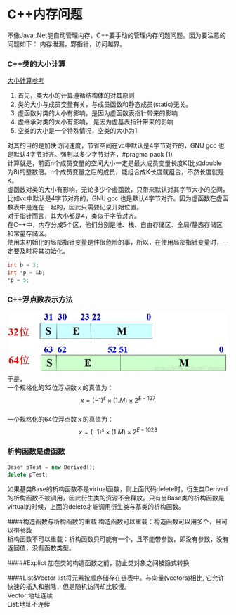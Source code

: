 # C++内存问题

不像Java,.Net能自动管理内存，C++要手动的管理内存问题问题。因为要注意的问题如下： 内存泄漏，野指针，访问越界。

### C++类的大小计算

[大小计算参考](https://blog.csdn.net/fengxinlinux/article/details/72836199)  
 1. 首先，类大小的计算遵循结构体的对其原则  
 2. 类的大小与成员变量有关，与成员函数和静态成员\(static\)无关。  
 3. 虚函数对类的大小有影响，是因为虚函数表指针带来的影响  
 4. 虚继承对类的大小有影响， 是因为虚基表指针带来的影响  
 5. 空类的大小是一个特殊情况，空类的大小为1

对其的目的是加快访问速度，节省空间在vc中默认是4字节对齐的，GNU gcc 也是默认4字节对齐。强制以多少字节对齐，\#pragma pack \(1\)  
计算就是，前面n个成员变量的空间大小一定是最大成员变量长度K\(比如double 为8\)的整数倍。n个成员变量之后的成员，能组合成K长度就组合，不然长度就是K。  
虚函数对类的大小有影响，无论多少个虚函数，只带来默认对其字节大小的空间，比如vc中默认是4字节对齐的，GNU gcc 也是默认4字节对齐。因为虚函数在虚函数表中是连在一起的，因此只需要记录开始位置。  
对于指针而言，其大小都是4，类似于字节对齐。  
在C++中，内存分成5个区，他们分别是堆、栈、自由存储区、全局/静态存储区和常量存储区。  
使用未初始化的局部指针变量是件很危险的事，所以，在使用局部指针变量时，一定要及时将其初始化。

```cpp
int b = 3;
int *p = &b;
*p = 5;
```

### C++浮点数表示方法

![](/assets/Float_represent.png)  
于是，  
一个规格化的32位浮点数ｘ的真值为：  
$$x=(-1)^s×(1.M)×2^{E-127}$$  
一个规格化的64位浮点数ｘ的真值为：  
$$x=(−1)^s×(1.M)×2^{E-1023}$$

### 析构函数是虚函数

```cpp
Base* pTest = new Derived();
delete pTest;
```

如果基类Base的析构函数不是virtual函数，则上面代码delete时，衍生类Derived的析构函数不被调用，因此衍生类的资源不会释放。只有当Base类的析构函数是virtual的时候，上面的delete才能调用衍生类与基类的析构函数。  

####构造函数与析构函数的重载
构造函数可以重载：构造函数可以用多个，且可以带参数  
析构函数不可以重载：析构函数只可能有一个，且不能带参数，即没有参数，没有返回值，没有函数类型。  

#####Explict
加在类的构造函数之前，防止类对象之间被隐式转换  

####List&Vector
list将元素按顺序储存在链表中。与向量(vectors)相比, 它允许快速的插入和删除，但是随机访问却比较慢。  
Vector:地址连续   
List:地址不连续  

